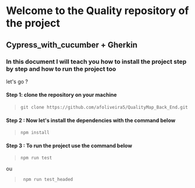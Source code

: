 # Welcome to the Quality repository of the project
## Cypress_with_cucumber + Gherkin 

### In this document I will teach you how to install the project step by step and how to run the project too

let's go ?

#### Step 1: clone the repository on your machine

>```
>git clone https://github.com/afoliveira5/QualityMap_Back_End.git
>```

#### Step 2 : Now let's install the dependencies with the command below
>```
>npm install
>```

#### Step 3 : To run the project use the command below
>```
>npm run test
>```

ou

>```
>  npm run test_headed
>```